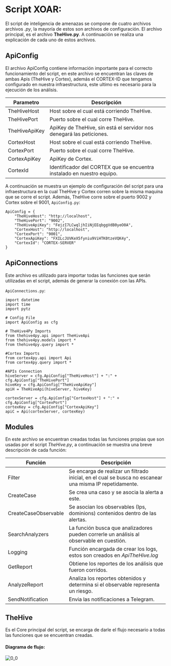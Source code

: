# Script XOAR:

El script de inteligencia de amenazas se compone de cuatro archivos archivos *.py*, la mayoría de estos son archivos de configuración. El archivo principal, es el archivo **TheHive.py**. A continuación se realiza una explicación de cada uno de estos archivos.

## ApiConfig

El archivo ApiConfig contiene información importante para el correcto funcionamiento del script, en este archivo se encuentran las claves de ambas Apis (TheHive y Cortex), además el CORTEX-ID que tengamos configurado en nuestra infraestructura, este ultimo es necesario para la ejecución de los análisis.

| Parametro | Descripción |
| ------------- | ------------- |
| TheHiveHost  | Host sobre el cual está corriendo TheHive. |
| TheHivePort  | Puerto sobre el cual corre TheHive. | 
| TheHiveApiKey  | ApiKey de TheHive, sin está el servidor nos denegará las peticiones. |
| CortexHost  | Host sobre el cual está corriendo TheHive. |
| CortexPort  | Puerto sobre el cual corre TheHive. | 
| CortexApiKey  | ApiKey de Cortex. |
| CortexId  | Identificador del CORTEX que se encuentra instalado en nuestro equipo. |

A continuación se muestra un ejemplo de configuración del script para una infraestructura en la cual TheHive y Cortex corren sobre la misma maquina que se corre el script. Además, TheHive corre sobre el puerto 9002 y Cortex sobre el 9001, `ApiConfig.py`:

```
ApiConfig = {
    "TheHiveHost": "http://localhost",
    "TheHivePort": "9002",
    "TheHiveApiKey": "FejzI7LCwqljhIiNjEEqbggVdB0yeO0A",
    "CortexHost": "http://localhost",
    "CortexPort": "9001",
    "CortexApiKey": "FXILcJUVKeX5fyniu9ViHTK0tzeVQK4y",
    "CortexId": "CORTEX-SERVER"
}
```

## ApiConnections

Este archivo es utilizado para importar todas las funciones que serán utilizadas en el script, además de generar la conexión con las APIs.

`ApiConnections.py`:

```
import datetime
import time
import pytz

# Config File
import ApiConfig as cfg

# TheHive4Py Imports
from thehive4py.api import TheHiveApi
from thehive4py.models import *
from thehive4py.query import *

#Cortex Imports
from cortex4py.api import Api
from cortex4py.query import *

#APIs Connection
hiveServer = cfg.ApiConfig["TheHiveHost"] + ":" + cfg.ApiConfig["TheHivePort"]
hiveKey = cfg.ApiConfig["TheHiveApiKey"]
apiH = TheHiveApi(hiveServer, hiveKey)

cortexServer = cfg.ApiConfig["CortexHost"] + ":" + cfg.ApiConfig["CortexPort"]
cortexKey = cfg.ApiConfig["CortexApiKey"]
apiC = Api(cortexServer, cortexKey)
```

## Modules

En este archivo se encuentran creadas todas las funciones propias que son usadas por el script *TheHive.py*, a continuación se muestra una breve descripción de cada función:

| Función | Descripción |
| ------------- | ------------- |
| Filter  | Se encarga de realizar un filtrado inicial, en el cual se busca no escanear una misma IP repetidamente. |
| CreateCase  | Se crea una caso y se asocia la alerta a este. | 
| CreateCaseObservable  | Se asocian los observables (Ips, dominions) contenidos dentro de las alertas. |
| SearchAnalyzers  | La función busca que analizadores pueden correrle un análisis al observable en cuestión. |
| Logging  | Función encargada de crear los logs, estos son creados en *ApiTheHive.log* | 
| GetReport  | Obtiene los reportes de los análisis que fueron corridos. |
| AnalyzeReport  | Analiza los reportes obtenidos y determina si el observable representa un riesgo. |
| SendNotification  | Envia las notificaciones a Telegram. |

## TheHive

Es el Core principal del script, se encarga de darle el flujo necesario a todas las funciones que se encuentran creadas.

#### Diagrama de flujo:

![0_0](https://user-images.githubusercontent.com/79227109/116622173-e2373200-a909-11eb-93ac-6622abcc8039.png)

